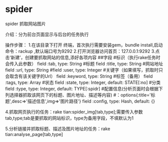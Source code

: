 spider
======

spider 抓取网站图片

介绍：分为前台页面显示与后台的任务执行

操作步骤：
1.在该目录下打开 终端，首次执行需要安装gem，bundle install,启动命令：rackup ,默认端口号为9292
2.打开浏览器访问首页：127.0.0.1:9292 
3.点击‘新建’，创建要抓取网站的信息,添好各项内容
	##字段
	#标识（执行rake任务时会传入此参数）
	field :tab,			type: String
	#标题
	field :title,	 	type: String
	#网站地址
	field :url, 	 	type: String
	#field :user, 		type: Integer
	#关键字（如果填写，抓取时只会取含有该关键字的Url）
	field :keyword,		type: String
	#标签（备用）
	field :tags, 		type: Array
	#状态
	field :state, 		type: Integer,	default: STATE[:no]
	#分类
	field :type,		type: Integer,	default: TYPE[:spidr]
	#配置信息(分析页面时会根据下列选择器抓取该网页下的标题、图片地址、描述等内容)
	#：options{:title='标题',desc=>'描述信息',img=>'图片路径'}
	field :config,		type: Hash,		default: {}


4.抓取网页执行的任务：rake tian:spider_img[tab,type];需要传入参数tab,type;tab是要抓取的网站标识，type为备用字段，不填默认为1

5.分析链接并抓取标题、描述及图片地址的任务：rake tian:analyse_page[tab,type]


